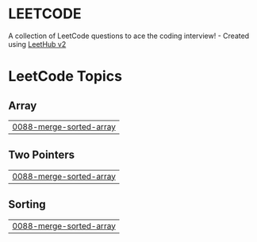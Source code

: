 # LEETCODE
A collection of LeetCode questions to ace the coding interview! - Created using [LeetHub v2](https://github.com/arunbhardwaj/LeetHub-2.0)

<!---LeetCode Topics Start-->
# LeetCode Topics
## Array
|  |
| ------- |
| [0088-merge-sorted-array](https://github.com/mahmoud1512/LEETCODE/tree/master/0088-merge-sorted-array) |
## Two Pointers
|  |
| ------- |
| [0088-merge-sorted-array](https://github.com/mahmoud1512/LEETCODE/tree/master/0088-merge-sorted-array) |
## Sorting
|  |
| ------- |
| [0088-merge-sorted-array](https://github.com/mahmoud1512/LEETCODE/tree/master/0088-merge-sorted-array) |
<!---LeetCode Topics End-->